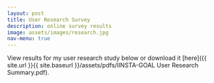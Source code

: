 ```yaml
---
layout: post
title: User Research Survey
description: online survey results
image: assets/images/research.jpg
nav-menu: true
---
```


View results for my user research study below or download it [here]({{ site.url }}{{ site.baseurl }}/assets/pdfs/IINSTA-GOAL User Research Summary.pdf). 

<center><object data="{{ site.url }}{{ site.baseurl }}/assets/pdfs/INSTA-GOAL User Research Summary.pdf" width="1000" height="1000" type="application/pdf"></object></center>
